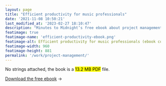 ```yaml
---
layout: page
title: "Efficient productivity for music professionals"
date: '2021-11-08 10:50:21'
last_modified_at: '2023-02-27 18:10:47'
description: "Minutes to Midnight’s free ebook about project management in the music industry. Based on a real-life album production."
featimage: true
featimage-name: 'efficient-productivity-ebook.png'
featimage-alt: Efficient productivity for music professionals (ebook cover)
featimage-width: 960
featimage-height: 881
permalink: '/work/project-management/'
---
```

No strings attached, the book is a <mark>13.2 MB PDF</mark> file.

[Download the free ebook](/assets/files/minutes-to-midnight_efficient-productivity-for-music-professionals.pdf)&nbsp;→